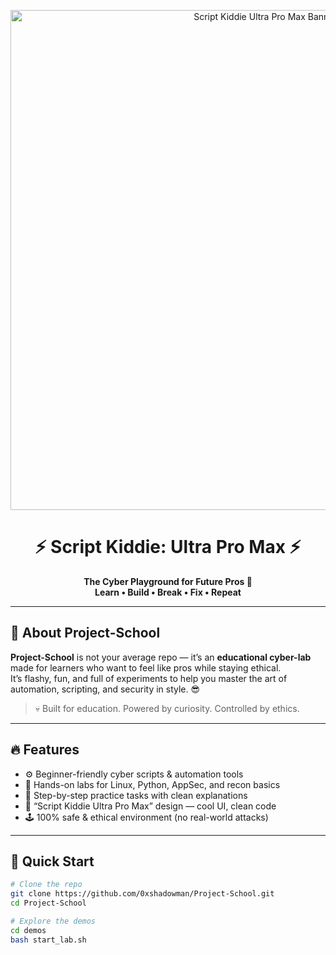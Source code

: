 <!-- BANNER -->
<p align="center">
  <img src="https://i.ibb.co/0cHcM7M/script-kiddie-banner.png" alt="Script Kiddie Ultra Pro Max Banner" width="800"/>
</p>

<h1 align="center">⚡ Script Kiddie: Ultra Pro Max ⚡</h1>
<p align="center">
  <b>The Cyber Playground for Future Pros 🧠<br>
  Learn • Build • Break • Fix • Repeat</b>
</p>

---

## 🧩 About Project-School

**Project-School** is not your average repo — it’s an **educational cyber-lab** made for learners who want to feel like pros while staying ethical.  
It’s flashy, fun, and full of experiments to help you master the art of automation, scripting, and security in style. 😎

> 💀 Built for education. Powered by curiosity. Controlled by ethics.

---

## 🔥 Features
- ⚙️ Beginner-friendly cyber scripts & automation tools  
- 🧠 Hands-on labs for Linux, Python, AppSec, and recon basics  
- 🎯 Step-by-step practice tasks with clean explanations  
- 🚀 “Script Kiddie Ultra Pro Max” design — cool UI, clean code  
- 🕹️ 100% safe & ethical environment (no real-world attacks)

---

## 🚀 Quick Start
```bash
# Clone the repo
git clone https://github.com/0xshadowman/Project-School.git
cd Project-School

# Explore the demos
cd demos
bash start_lab.sh
